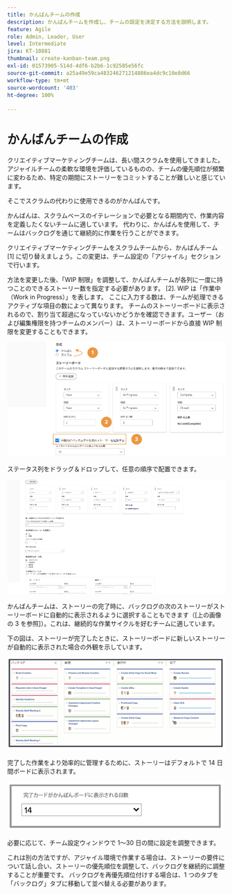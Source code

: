 ```yaml
---
title: かんばんチームの作成
description: かんばんチームを作成し、チームの設定を決定する方法を説明します。
feature: Agile
role: Admin, Leader, User
level: Intermediate
jira: KT-10881
thumbnail: create-kanban-team.png
exl-id: 01573905-514d-4df6-b2b6-1c92585e56fc
source-git-commit: a25a49e59ca483246271214886ea4dc9c10e8d66
workflow-type: tm+mt
source-wordcount: '403'
ht-degree: 100%

---
```


# かんばんチームの作成

クリエイティブマーケティングチームは、長い間スクラムを使用してきました。 アジャイルチームの柔軟な環境を評価しているものの、チームの優先順位が頻繁に変わるため、特定の期間にストーリーをコミットすることが難しいと感じています。

そこでスクラムの代わりに使用できるのがかんばんです。

かんばんは、スクラムベースのイテレーションで必要となる期間内で、作業内容を定義したくないチームに適しています。 代わりに、かんばんを使用して、チームはバックログを通じて継続的に作業を行うことができます。

クリエイティブマーケティングチームをスクラムチームから、かんばんチーム [1] に切り替えましょう。この変更は、チーム設定の「アジャイル」セクションで行います。

方法を変更した後、「WIP 制限」を調整して、かんばんチームが各列に一度に持つことのできるストーリー数を指定する必要があります。 [2]. WIP は「作業中（Work in Progress）」を表します。 ここに入力する数は、チームが処理できるアクティブな項目の数によって異なります。 チームのストーリーボードに表示されるので、割り当て超過になっていないかどうかを確認できます。ユーザー（および編集権限を持つチームのメンバー）は、ストーリーボードから直接 WIP 制限を変更することもできます。

![チーム設定ページ](assets/teamspage-01.png)

ステータス列をドラッグ＆ドロップして、任意の順序で配置できます。

![チーム設定ページ](assets/teamspage-02.png)

かんばんチームは、ストーリーの完了時に、バックログの次のストーリーがストーリーボードに自動的に表示されるように選択することもできます（[上の画像の 3 を参照]）。これは、継続的な作業サイクルを好むチームに適しています。


下の図は、ストーリーが完了したときに、ストーリーボードに新しいストーリーが自動的に表示された場合の外観を示しています。

![チーム設定ページ](assets/teamspage-03.png)

完了した作業をより効率的に管理するために、ストーリーはデフォルトで 14 日間ボードに表示されます。

![チーム設定ページ](assets/teampage-04.png)

必要に応じて、チーム設定ウィンドウで 1～30 日の間に設定を調整できます。

これは別の方法ですが、アジャイル環境で作業する場合は、ストーリーの要件について話し合い、ストーリーの優先順位を調整して、バックログを継続的に調整することが重要です。 バックログを再優先順位付けする場合は、1 つのタブを「バックログ」タブに移動して並べ替える必要があります。
